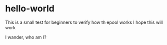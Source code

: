 # hello-world
This is a small test for beginners to verify how th epool works
I hope this will work

I wander, who am I?
